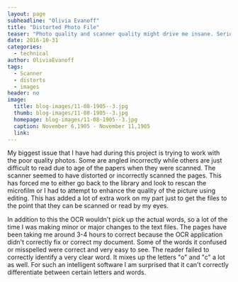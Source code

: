 ```yaml
---
layout: page
subheadline: "Olivia Evanoff"
title: "Distorted Photo File"
teaser: "Photo quality and scanner quality might drive me insane. Seriously."
date: 2016-10-31
categories:
  - technical
author: OliviaEvanoff
tags:
  - Scanner
  - distorts
  - images
header: no
image:
  title: blog-images/11-08-1905--3.jpg
  thumb: blog-images/11-08-1905--3.jpg
  homepage: blog-images/11-08-1905--3.jpg
  caption: November 6,1905 - November 11,1905
  link:
---
```

My biggest issue that I have had during this project is trying to work with
the poor quality photos. Some are angled incorrectly while others are just
difficult to read due to age of the papers when they were scanned. The
scanner seemed to have distorted or incorrectly scanned the pages. This has
forced me to either go back to the library and look to rescan the microfilm
or I had to attempt to enhance the quality of the picture using editing. This
has added a lot of extra work on my part just to get the files to the point
that they can be scanned or read by my eyes.

In addition to this the OCR wouldn't pick up the actual words, so a lot
of the time I was making minor or major changes to the text files. The pages
have been taking me around 3-4 hours to correct because the OCR application
didn't correctly fix or correct my document. Some of the words it confused or
misspelled were correct and very easy to see. The reader failed to correctly
identify a very clear word. It mixes up the letters "o" and "c" a lot as well.
For such an intelligent software I am surprised that it can't correctly
differentiate between certain letters and words.
